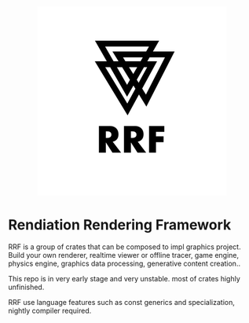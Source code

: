 
<p align="center">
  <img src="./asset/rrf.svg" alt="rrf logo" style="margin: auto">
</p>

# Rendiation Rendering Framework

RRF is a group of crates that can be composed to impl graphics project. Build your own renderer, realtime viewer or offline tracer, game engine, physics engine, graphics data processing, generative content creation..

This repo is in very early stage and very unstable. most of crates highly unfinished.

RRF use language features such as const generics and specialization, nightly compiler required.
